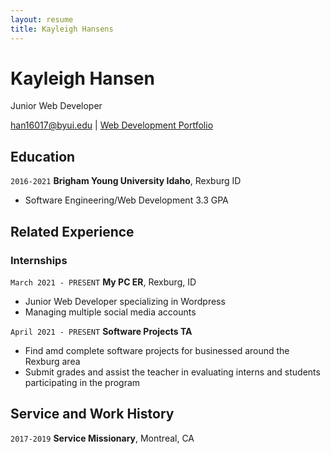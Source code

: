 ```yaml
---
layout: resume
title: Kayleigh Hansens
---
```

# Kayleigh Hansen
Junior Web Developer

<div id="webaddress">
<a href="han16017@byui.edu">han16017@byui.edu</a>
| <a href="https://kayleighhansen.github.io/wdd330/">Web Development Portfolio</a>
</div>

<!-- https://www.monique.tech/the-art-of-markdown -->


## Education

`2016-2021`
__Brigham Young University Idaho__, Rexburg ID

- Software Engineering/Web Development 3.3 GPA


## Related Experience

### Internships

`March 2021 - PRESENT`
__My PC ER__, Rexburg, ID

- Junior Web Developer specializing in Wordpress
- Managing multiple social media accounts


`April 2021 - PRESENT`
__Software Projects TA__

- Find amd complete software projects for businessed around the Rexburg area
- Submit grades and assist the teacher in evaluating interns and students participating in the program


## Service and Work History

`2017-2019`
__Service Missionary__, Montreal, CA



<!-- ### Footer

Last updated: May 2013 -->


